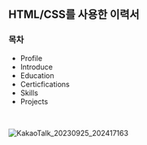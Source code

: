 ## HTML/CSS를 사용한 이력서


### 목차

- Profile
- Introduce
- Education
- Certicfications
- Skills
- Projects

 <br>
 
![KakaoTalk_20230925_202417163](https://github.com/wkdtpqls/cordova-project/assets/112832631/e48c9172-ecb0-4205-bed1-a1768e025935)
